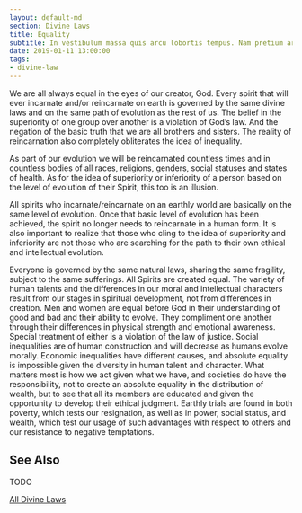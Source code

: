```yaml
---
layout: default-md
section: Divine Laws
title: Equality
subtitle: In vestibulum massa quis arcu lobortis tempus. Nam pretium arcu in odio vulputate luctus.
date: 2019-01-11 13:00:00
tags: 
- divine-law
---
```


We are all always equal in the eyes of our creator, God. Every spirit that will ever incarnate and/or reincarnate on earth is governed by the same divine laws and on the same path of evolution as the rest of us. The belief in the superiority of one group over another is a violation of God’s law. And the negation of the basic truth that we are all brothers and sisters. The reality of reincarnation also completely obliterates the idea of inequality.

As part of our evolution we will be reincarnated countless times and in countless bodies of all races, religions, genders, social statuses and states of health. As for the idea of superiority or inferiority of a person based on the level of evolution of their Spirit, this too is an illusion.

All spirits who incarnate/reincarnate on an earthly world are basically on the same level of evolution. Once that basic level of evolution has been achieved, the spirit no longer needs to reincarnate in a human form. It is also important to realize that those who cling to the idea of superiority and inferiority are not those who are searching for the path to their own ethical and intellectual evolution.

Everyone is governed by the same natural laws, sharing the same fragility, subject to the same sufferings. All Spirits are created equal. The variety of human talents and the differences in our moral and intellectual characters result from our stages in spiritual development, not from differences in creation. Men and women are equal before God in their understanding of good and bad and their ability to evolve. They compliment one another through their differences in physical strength and emotional awareness. Special treatment of either is a violation of the law of justice. Social inequalities are of human construction and will decrease as humans evolve morally. Economic inequalities have different causes, and absolute equality is impossible given the diversity in human talent and character. What matters most is how we act given what we have, and societies do have the responsibility, not to create an absolute equality in the distribution of wealth, but to see that all its members are educated and given the opportunity to develop their ethical judgment. Earthly trials are found in both poverty, which tests our resignation, as well as in power, social status, and wealth, which test our usage of such advantages with respect to others and our resistance to negative temptations. 


## See Also
TODO


<a href="/divine-laws" class="button special">All Divine Laws</a>
